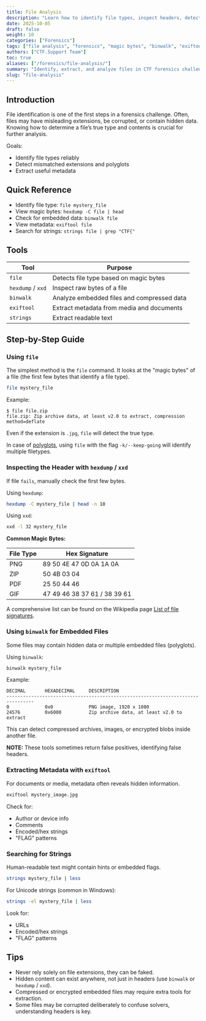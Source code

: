 ```yaml
---
title: File Analysis
description: "Learn how to identify file types, inspect headers, detect embedded data, and extract metadata for digital forensics and CTF challenges."
date: 2025-10-05
draft: false
weight: 10
categories: ["Forensics"]
tags: ["file analysis", "forensics", "magic bytes", "binwalk", "exiftool", "file", "hexdump", "xxd", "strings"]
authors: ["CTF.Support Team"]
toc: true
aliases: ["/forensics/file-analysis/"]
summary: "Identify, extract, and analyze files in CTF forensics challenges."
slug: "file-analysis"
---
```


## Introduction

File identification is one of the first steps in a forensics challenge. Often, files may have misleading extensions, be corrupted, or contain hidden data. Knowing how to determine a file’s true type and contents is crucial for further analysis.

Goals:

- Identify file types reliably
- Detect mismatched extensions and polyglots
- Extract useful metadata

## Quick Reference

- Identify file type: `file mystery_file`
- View magic bytes: `hexdump -C file | head`
- Check for embedded data: `binwalk file`
- View metadata: `exiftool file`
- Search for strings: `strings file | grep "CTF{"`

## Tools

| Tool              | Purpose                                    |
|-------------------|--------------------------------------------|
| `file`            | Detects file type based on magic bytes     |
| `hexdump` / `xxd` | Inspect raw bytes of a file                |
| `binwalk`         | Analyze embedded files and compressed data |
| `exiftool`        | Extract metadata from media and documents  |
| `strings`         | Extract readable text                      |

## Step-by-Step Guide

### Using `file`

The simplest method is the `file` command. It looks at the "magic bytes" of a file (the first few bytes that identify a file type).

```bash
file mystery_file
```

Example:

```text
$ file file.zip
file.zip: Zip archive data, at least v2.0 to extract, compression method=deflate
```

Even if the extension is `.jpg`, `file` will detect the true type.

In case of [polyglots](https://en.wikipedia.org/wiki/Polyglot_(computing)), using `file` with the flag `-k/--keep-going` will identify multiple filetypes.

### Inspecting the Header with `hexdump` / `xxd`

If file `fails`, manually check the first few bytes.

Using `hexdump`:

```bash
hexdump -C mystery_file | head -n 10
```

Using `xxd`:

```bash
xxd -l 32 mystery_file
```

**Common Magic Bytes:**

| File Type | Hex Signature                |
|-----------|------------------------------|
| PNG       | 89 50 4E 47 0D 0A 1A 0A      |
| ZIP       | 50 4B 03 04                  |
| PDF       | 25 50 44 46                  |
| GIF       | 47 49 46 38 37 61 / 38 39 61 |

A comprehensive list can be found on the Wikipedia page [List of file signatures](https://en.wikipedia.org/wiki/List_of_file_signatures).

### Using `binwalk` for Embedded Files

Some files may contain hidden data or multiple embedded files (polyglots).

Using `binwalk`:

```bash
binwalk mystery_file
```

Example:

```text
DECIMAL       HEXADECIMAL     DESCRIPTION
--------------------------------------------------------------------------------
0             0x0             PNG image, 1920 x 1080
24576         0x6000          Zip archive data, at least v2.0 to extract
```

This can detect compressed archives, images, or encrypted blobs inside another file.

**NOTE:** These tools sometimes return false positives, identifying false headers.

### Extracting Metadata with `exiftool`

For documents or media, metadata often reveals hidden information.

```bash
exiftool mystery_image.jpg
```

Check for:

- Author or device info
- Comments
- Encoded/hex strings
- "FLAG" patterns

### Searching for Strings

Human-readable text might contain hints or embedded flags.

```bash
strings mystery_file | less
```

For Unicode strings (common in Windows):

```bash
strings -el mystery_file | less
```

Look for:

- URLs
- Encoded/hex strings
- "FLAG" patterns

## Tips

- Never rely solely on file extensions, they can be faked.
- Hidden content can exist anywhere, not just in headers (use `binwalk` or `hexdump` / `xxd`).
- Compressed or encrypted embedded files may require extra tools for extraction.
- Some files may be corrupted deliberately to confuse solvers, understanding headers is key.
